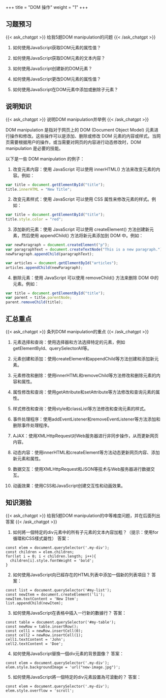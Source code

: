 +++
title = "DOM 操作"
weight = "1"
+++
## 习题预习
{{< ask_chatgpt >}}
给我5题DOM manipulation的问题
{{< /ask_chatgpt >}}



1. 如何使用JavaScript获取DOM元素的属性值？

2. 如何使用JavaScript获取DOM元素的文本内容？

3. 如何使用JavaScript创建新的DOM元素？

4. 如何使用JavaScript更改DOM元素的属性值？

5. 如何使用JavaScript在DOM元素中添加或删除子元素？   

## 说明知识
{{< ask_chatgpt >}}
说明DOM manipulation并举例
{{< /ask_chatgpt >}}



DOM manipulation 是指对于网页上的 DOM (Document Object Model) 元素进行操作和修改。这些操作可以是添加、删除或修改 DOM 元素的内容或样式。当网页需要根据用户的操作，或当需要对网页的内容进行动态修改时，DOM manipulation 是必要的技能。

以下是一些 DOM manipulation 的例子：

1. 改变元素内容：使用 JavaScript 可以使用 innerHTML() 方法来改变元素的内容。例如：

```javascript
var title = document.getElementById("title");
title.innerHTML = "New Title";
```

2. 改变元素样式：使用 JavaScript 可以使用 CSS 属性来修改元素的样式。例如：

```javascript
var title = document.getElementById("title");
title.style.color = "red";
```

3. 添加新的元素：使用 JavaScript 可以使用 createElement() 方法创建新元素，然后使用 appendChild() 方法将新元素添加到 DOM 中。例如：

```javascript
var newParagraph = document.createElement("p");
var paragraphText = document.createTextNode("This is a new paragraph.");
newParagraph.appendChild(paragraphText);

var articles = document.getElementById("articles");
articles.appendChild(newParagraph);
```

4. 删除元素：使用 JavaScript 可以使用 removeChild() 方法来删除 DOM 中的元素。例如：

```javascript
var title = document.getElementById("title");
var parent = title.parentNode;
parent.removeChild(title);
```   

## 汇总重点
{{< ask_chatgpt >}}
条列DOM manipulation的重点
{{< /ask_chatgpt >}}



1. 元素选择和查询：使用选择器和方法选择特定的元素，例如getElementById、querySelectorAll等。

2. 元素创建和添加：使用createElement和appendChild等方法创建和添加新元素。

3. 元素修改和删除：使用innerHTML和removeChild等方法修改和删除元素的内容和属性。

4. 属性修改和查询：使用getAttribute和setAttribute等方法修改和查询元素的属性。

5. 样式修改和查询：使用style和classList等方法修改和查询元素的样式。

6. 事件处理程序：使用addEventListener和removeEventListener等方法添加和删除事件处理程序。

7. AJAX：使用XMLHttpRequest对Web服务器进行非同步操作，从而更新网页内容。

8. 动态内容：使用innerHTML和createElement等方法动态更新网页内容、添加新元素和属性。

9. 数据交互：使用XMLHttpRequest和JSON等技术与Web服务器进行数据交互。

10. 动画效果：使用CSS和JavaScript创建交互性和动画效果。   

## 知识测验
{{< ask_chatgpt >}}
给我5题DOM manipulation的中等难度问题，并在后面列出答案
{{< /ask_chatgpt >}}



1. 如何將一個特定的div元素中的所有子元素的文本內容加粗？（提示：使用for循環和CSS樣式屬性）
答案： 
```
const elem = document.querySelector('.my-div');
const children = elem.children;
for(let i = 0; i < children.length; i++){
  children[i].style.fontWeight = 'bold';
}
```

2. 如何使用JavaScript向已經存在的HTML列表中添加一個新的列表項目？
答案：
```
const list = document.querySelector('#my-list');
const newItem = document.createElement('li');
newItem.textContent = 'New Item';
list.appendChild(newItem);
```

3. 如何使用JavaScript在表格中插入一行新的數據行？
答案：
```
const table = document.querySelector('#my-table');
const newRow = table.insertRow();
const cell1 = newRow.insertCell(0);
const cell2 = newRow.insertCell(1);
cell1.textContent = 'John';
cell2.textContent = 'Doe';
```

4. 如何使用JavaScript替換一個div元素的背景圖像？
答案：
```
const elem = document.querySelector('.my-div');
elem.style.backgroundImage = 'url("new-image.jpg")';
```

5. 如何使用JavaScript將一個特定的div元素設置為可滾動的？
答案：
```
const elem = document.querySelector('.my-div');
elem.style.overflow = 'scroll';
```   

